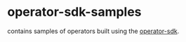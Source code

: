 # operator-sdk-samples
contains samples of operators built using the [operator-sdk][operator_sdk].

[operator_sdk]:https://github.com/coreos/operator-sdk
